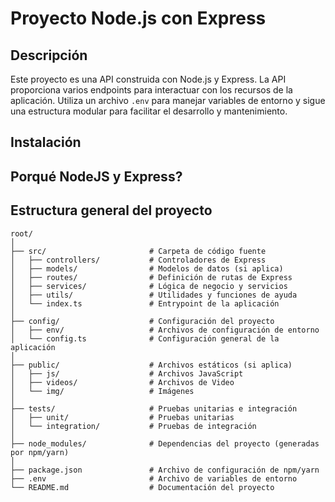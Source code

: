 # Proyecto Node.js con Express

## Descripción

Este proyecto es una API construida con Node.js y Express. La API proporciona varios endpoints para interactuar con los recursos de la aplicación. Utiliza un archivo `.env` para manejar variables de entorno y sigue una estructura modular para facilitar el desarrollo y mantenimiento.

## Instalación

## Porqué NodeJS y Express?

## Estructura general del proyecto

```plaintext
root/
│
├── src/                       # Carpeta de código fuente
│   ├── controllers/           # Controladores de Express
│   ├── models/                # Modelos de datos (si aplica)
│   ├── routes/                # Definición de rutas de Express
│   ├── services/              # Lógica de negocio y servicios
│   ├── utils/                 # Utilidades y funciones de ayuda
│   └── index.ts               # Entrypoint de la aplicación
│
├── config/                    # Configuración del proyecto
│   ├── env/                   # Archivos de configuración de entorno
│   └── config.ts              # Configuración general de la aplicación
│
├── public/                    # Archivos estáticos (si aplica)
│   ├── js/                    # Archivos JavaScript
│   ├── videos/                # Archivos de Video
│   └── img/                   # Imágenes
│
├── tests/                     # Pruebas unitarias e integración
│   ├── unit/                  # Pruebas unitarias
│   └── integration/           # Pruebas de integración
│
├── node_modules/              # Dependencias del proyecto (generadas por npm/yarn)
│
├── package.json               # Archivo de configuración de npm/yarn
├── .env                       # Archivo de variables de entorno
└── README.md                  # Documentación del proyecto
```
